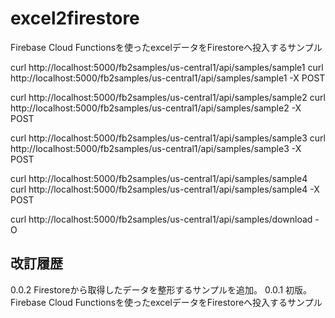 # excel2firestore
Firebase Cloud Functionsを使ったexcelデータをFirestoreへ投入するサンプル



curl http://localhost:5000/fb2samples/us-central1/api/samples/sample1
curl http://localhost:5000/fb2samples/us-central1/api/samples/sample1 -X POST


curl http://localhost:5000/fb2samples/us-central1/api/samples/sample2
curl http://localhost:5000/fb2samples/us-central1/api/samples/sample2 -X POST


curl http://localhost:5000/fb2samples/us-central1/api/samples/sample3
curl http://localhost:5000/fb2samples/us-central1/api/samples/sample3 -X POST


curl http://localhost:5000/fb2samples/us-central1/api/samples/sample4
curl http://localhost:5000/fb2samples/us-central1/api/samples/sample4 -X POST


curl http://localhost:5000/fb2samples/us-central1/api/samples/download -O


## 改訂履歴

0.0.2 Firestoreから取得したデータを整形するサンプルを追加。
0.0.1 初版。Firebase Cloud Functionsを使ったexcelデータをFirestoreへ投入するサンプル
